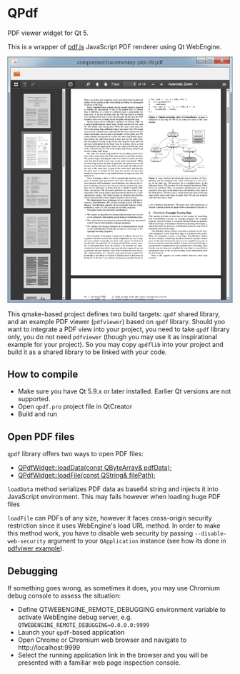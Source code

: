 # QPdf
PDF viewer widget for Qt 5.

This is a wrapper of [pdf.js](https://mozilla.github.io/pdf.js) JavaScript PDF renderer using Qt WebEngine.

![Screenshot](https://raw.githubusercontent.com/Archie3d/qpdf/master/screenshot.png)

This qmake-based project defines two build targets: `qpdf` shared library, and an example PDF viewer (`pdfviewer`) based on `qpdf` library.
Should yoo want to integrate a PDF view into your project, you need to take `qpdf` library only, you do not need `pdfviewer` (though you may use it as inspirational example for your project). So you may copy `qpdflib` into your project and build it as a shared library to be linked with your code.

How to compile
--------------
* Make sure you have Qt 5.9.x or later installed. Earlier Qt versions are not supported.
* Open `qpdf.pro` project file in QtCreator
* Build and run

Open PDF files
--------------
`qpdf` library offers two ways to open PDF files:
* [QPdfWidget::loadData(const QByteArray& pdfData);](https://github.com/Archie3d/qpdf/blob/bc1be22d25f6f3fc8310cc87f6afcfee6e480d8d/qpdflib/qpdfwidget.h#L52)
* [QPdfWidget::loadFile(const QString& filePath);](https://github.com/Archie3d/qpdf/blob/bc1be22d25f6f3fc8310cc87f6afcfee6e480d8d/qpdflib/qpdfwidget.h#L46)

`loadData` method serializes PDF data as base64 string and injects it into JavaScript environment. This may fails however when loading huge PDF files

`loadFile` can PDFs of any size, however it faces cross-origin security restriction since it uses WebEngine's load URL method. In order to make this method work, you have to disable web security by passing `--disable-web-security` argument to your `QApplication` instance (see how its done in [pdfviwer example](https://github.com/Archie3d/qpdf/blob/bc1be22d25f6f3fc8310cc87f6afcfee6e480d8d/pdfviewer/main.cpp#L31)).

Debugging
---------
If something goes wrong, as sometimes it does, you may use Chromium debug console to assess the situation:
* Define QTWEBENGINE_REMOTE_DEBUGGING environment variable to activate WebEngine debug server, e.g.
  `QTWEBENGINE_REMOTE_DEBUGGING=0.0.0.0:9999`
* Launch your `qpdf`-based application
* Open Chrome or Chromium web browser and navigate to http://localhost:9999
* Select the running application link in the browser and you will be presented with a familiar web page inspection console.
